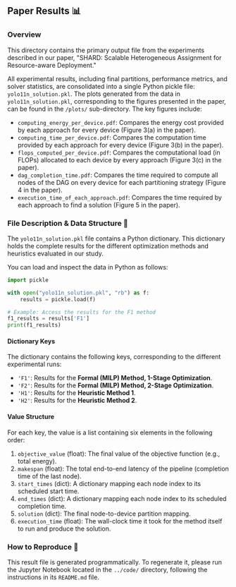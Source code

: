 ## Paper Results 📊

### Overview

This directory contains the primary output file from the experiments described in our paper, "SHARD: Scalable Heterogeneous Assignment for Resource-aware Deployment."

All experimental results, including final partitions, performance metrics, and solver statistics, are consolidated into a single Python pickle file: `yolo11n_solution.pkl`. The plots generated from the data in `yolo11n_solution.pkl`, corresponding to the figures presented in the paper, can be found in the `/plots/` sub-directory. The key figures include:

  * `computing_energy_per_device.pdf`: Compares the energy cost provided by each approach for every device (Figure 3(a) in the paper).
  * `computing_time_per_device.pdf`: Compares the computation time provided by each approach for every device (Figure 3(b) in the paper).
  * `flops_computed_per_device.pdf`: Compares the computational load (in FLOPs) allocated to each device by every approach (Figure 3(c) in the paper).
  * `dag_completion_time.pdf`: Compares the time required to compute all nodes of the DAG on every device for each partitioning strategy (Figure 4 in the paper).
  * `execution_time_of_each_approach.pdf`: Compares the time required by each approach to find a solution (Figure 5 in the paper).

### File Description & Data Structure 🔬

The `yolo11n_solution.pkl` file contains a Python dictionary. This dictionary holds the complete results for the different optimization methods and heuristics evaluated in our study.

You can load and inspect the data in Python as follows:

```python
import pickle

with open("yolo11n_solution.pkl", "rb") as f:
    results = pickle.load(f)

# Example: Access the results for the F1 method
f1_results = results['F1']
print(f1_results)
```

#### Dictionary Keys

The dictionary contains the following keys, corresponding to the different experimental runs:

  * `'F1'`: Results for the **Formal (MILP) Method, 1-Stage Optimization**.
  * `'F2'`: Results for the **Formal (MILP) Method, 2-Stage Optimization**.
  * `'H1'`: Results for the **Heuristic Method 1**.
  * `'H2'`: Results for the **Heuristic Method 2**.

#### Value Structure

For each key, the value is a list containing six elements in the following order:

1.  `objective_value` (float): The final value of the objective function (e.g., total energy).
2.  `makespan` (float): The total end-to-end latency of the pipeline (completion time of the last node).
3.  `start_times` (dict): A dictionary mapping each node index to its scheduled start time.
4.  `end_times` (dict): A dictionary mapping each node index to its scheduled completion time.
5.  `solution` (dict): The final node-to-device partition mapping.
6.  `execution_time` (float): The wall-clock time it took for the method itself to run and produce the solution.

### How to Reproduce 🔄

This result file is generated programmatically. To regenerate it, please run the Jupyter Notebook located in the `../code/` directory, following the instructions in its `README.md` file.

